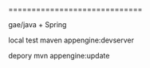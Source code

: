 
=============================

gae/java + Spring

local test
maven appengine:devserver 

depory
mvn appengine:update 

